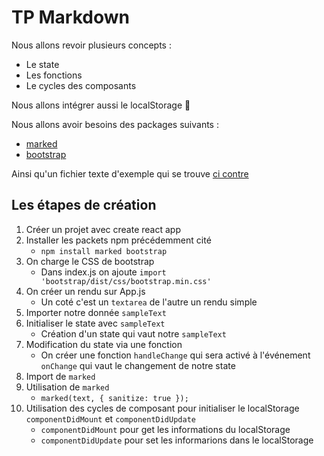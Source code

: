 # TP Markdown

Nous allons revoir plusieurs concepts :

-   Le state
-   Les fonctions
-   Le cycles des composants

Nous allons intégrer aussi le localStorage 🎉

Nous allons avoir besoins des packages suivants :

-   [marked](https://www.npmjs.com/package/marked)
-   [bootstrap](https://www.npmjs.com/package/bootstrap)

Ainsi qu'un fichier texte d'exemple qui se trouve [ci contre](sampleText.js)

## Les étapes de création

1. Créer un projet avec create react app
2. Installer les packets npm précédemment cité
    - `npm install marked bootstrap`
3. On charge le CSS de bootstrap
    - Dans index.js on ajoute `import 'bootstrap/dist/css/bootstrap.min.css'`
4. On créer un rendu sur App.js
    - Un coté c'est un `textarea` de l'autre un rendu simple
5. Importer notre donnée `sampleText`
6. Initialiser le state avec `sampleText`
    - Création d'un state qui vaut notre `sampleText`
7. Modification du state via une fonction
    - On créer une fonction `handleChange` qui sera activé à l'événement `onChange` qui vaut le changement de notre state
8. Import de `marked`
9. Utilisation de `marked`
    - `marked(text, { sanitize: true });`
10. Utilisation des cycles de composant pour initialiser le localStorage `componentDidMount` et `componentDidUpdate`
    - `componentDidMount` pour get les informations du localStorage
    - `componentDidUpdate` pour set les informarions dans le localStorage
